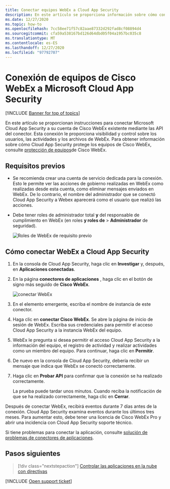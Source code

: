 ```yaml
---
title: Conectar equipos WebEx a Cloud App Security
description: En este artículo se proporciona información sobre cómo conectar la aplicación de equipos WebEx a Cloud App Security mediante el conector de API para la visibilidad y el control del uso.
ms.date: 12/27/2020
ms.topic: how-to
ms.openlocfilehash: 7cc58ee71f57c82aae87332d292fad8cf08894d4
ms.sourcegitcommit: cfa59a538167bd126d64dbd05f04a1957bc035c8
ms.translationtype: MT
ms.contentlocale: es-ES
ms.lasthandoff: 12/27/2020
ms.locfileid: "97792707"
---
```

# <a name="connect-cisco-webex-teams-to-microsoft-cloud-app-security"></a>Conexión de equipos de Cisco WebEx a Microsoft Cloud App Security

[!INCLUDE [Banner for top of topics](includes/banner.md)]

En este artículo se proporcionan instrucciones para conectar Microsoft Cloud App Security a su cuenta de Cisco WebEx existente mediante las API del conector. Esta conexión le proporciona visibilidad y control sobre los usuarios, las actividades y los archivos de WebEx. Para obtener información sobre cómo Cloud App Security protege los equipos de Cisco WebEx, consulte [protección de equipos](protect-webex.md)de Cisco WebEx.

## <a name="prerequisites"></a>Requisitos previos

- Se recomienda crear una cuenta de servicio dedicada para la conexión. Esto le permite ver las acciones de gobierno realizadas en WebEx como realizadas desde esta cuenta, como eliminar mensajes enviados en WebEx. De lo contrario, el nombre del administrador que se conectó Cloud App Security a Webex aparecerá como el usuario que realizó las acciones.
- Debe tener roles de administrador total **y** del responsable de cumplimiento en WebEx (en roles **y roles de**  >  **Administrador** de seguridad).

    ![Roles de WebEx de requisito previo](media/connect-webex-roles.png)

## <a name="how-to-connect-webex-to-cloud-app-security"></a>Cómo conectar WebEx a Cloud App Security

1. En la consola de Cloud App Security, haga clic en **Investigar** y, después, en **Aplicaciones conectadas**.

1. En la página **conectores de aplicaciones** , haga clic en el botón de signo más seguido de **Cisco WebEx**.

    ![conectar WebEx](media/cisco-webex.png)

1. En el elemento emergente, escriba el nombre de instancia de este conector.

1. Haga clic en **conectar Cisco WebEx**. Se abre la página de inicio de sesión de WebEx. Escriba sus credenciales para permitir el acceso Cloud App Security a la instancia WebEx del equipo.

1. WebEx le pregunta si desea permitir el acceso Cloud App Security a la información del equipo, el registro de actividad y realizar actividades como un miembro del equipo. Para continuar, haga clic en **Permitir**.

1. De nuevo en la consola de Cloud App Security, debería recibir un mensaje que indica que WebEx se conectó correctamente.

1. Haga clic en **Probar API** para confirmar que la conexión se ha realizado correctamente.

    La prueba puede tardar unos minutos. Cuando reciba la notificación de que se ha realizado correctamente, haga clic en **Cerrar**.

Después de conectar WebEx, recibirá eventos durante 7 días antes de la conexión. Cloud App Security examina eventos durante los últimos tres meses. Para aumentar esto, debe tener una licencia de Cisco WebEx Pro y abrir una incidencia con Cloud App Security soporte técnico.

Si tiene problemas para conectar la aplicación, consulte [solución de problemas de conectores de aplicaciones](troubleshooting-api-connectors-using-error-messages.md).

## <a name="next-steps"></a>Pasos siguientes

> [!div class="nextstepaction"]
> [Controlar las aplicaciones en la nube con directivas](control-cloud-apps-with-policies.md)

[!INCLUDE [Open support ticket](includes/support.md)]
